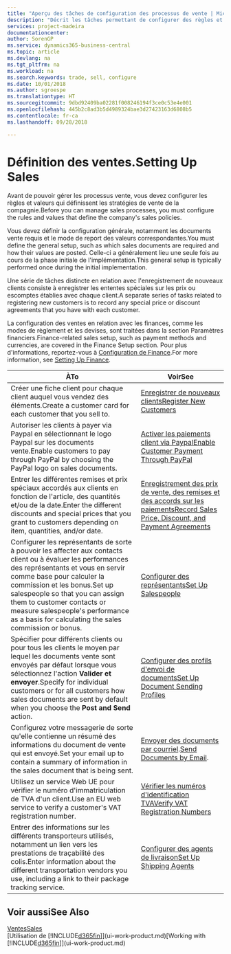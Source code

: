 ```yaml
---
title: "Aperçu des tâches de configuration des processus de vente | Microsoft Docs"
description: "Décrit les tâches permettant de configurer des règles et des valeurs pour définir vos stratégies et vos processus de vente."
services: project-madeira
documentationcenter: 
author: SorenGP
ms.service: dynamics365-business-central
ms.topic: article
ms.devlang: na
ms.tgt_pltfrm: na
ms.workload: na
ms.search.keywords: trade, sell, configure
ms.date: 10/01/2018
ms.author: sgroespe
ms.translationtype: HT
ms.sourcegitcommit: 9dbd92409ba02281f008246194f3ce0c53e4e001
ms.openlocfilehash: 445b2c8ad3b5d4989324bae3d27423163d6808b5
ms.contentlocale: fr-ca
ms.lasthandoff: 09/28/2018

---
```

# <a name="setting-up-sales"></a><span data-ttu-id="a5d17-103">Définition des ventes.</span><span class="sxs-lookup"><span data-stu-id="a5d17-103">Setting Up Sales</span></span>
<span data-ttu-id="a5d17-104">Avant de pouvoir gérer les processus vente, vous devez configurer les règles et valeurs qui définissent les stratégies de vente de la compagnie.</span><span class="sxs-lookup"><span data-stu-id="a5d17-104">Before you can manage sales processes, you must configure the rules and values that define the company's sales policies.</span></span>

<span data-ttu-id="a5d17-105">Vous devez définir la configuration générale, notamment les documents vente requis et le mode de report des valeurs correspondantes.</span><span class="sxs-lookup"><span data-stu-id="a5d17-105">You must define the general setup, such as which sales documents are required and how their values are posted.</span></span> <span data-ttu-id="a5d17-106">Celle-ci a généralement lieu une seule fois au cours de la phase initiale de l'implémentation.</span><span class="sxs-lookup"><span data-stu-id="a5d17-106">This general setup is typically performed once during the initial implementation.</span></span>

<span data-ttu-id="a5d17-107">Une série de tâches distincte en relation avec l'enregistrement de nouveaux clients consiste à enregistrer les ententes spéciales sur les prix ou escomptes établies avec chaque client.</span><span class="sxs-lookup"><span data-stu-id="a5d17-107">A separate series of tasks related to registering new customers is to record any special price or discount agreements that you have with each customer.</span></span>

<span data-ttu-id="a5d17-108">La configuration des ventes en relation avec les finances, comme les modes de règlement et les devises, sont traitées dans la section Paramètres financiers.</span><span class="sxs-lookup"><span data-stu-id="a5d17-108">Finance-related sales setup, such as payment methods and currencies, are covered in the Finance Setup section.</span></span> <span data-ttu-id="a5d17-109">Pour plus d'informations, reportez-vous à [Configuration de Finance](finance-setup-finance.md).</span><span class="sxs-lookup"><span data-stu-id="a5d17-109">For more information, see [Setting Up Finance](finance-setup-finance.md).</span></span>

| <span data-ttu-id="a5d17-110">À</span><span class="sxs-lookup"><span data-stu-id="a5d17-110">To</span></span> | <span data-ttu-id="a5d17-111">Voir</span><span class="sxs-lookup"><span data-stu-id="a5d17-111">See</span></span> |
| --- | --- |
| <span data-ttu-id="a5d17-112">Créer une fiche client pour chaque client auquel vous vendez des éléments.</span><span class="sxs-lookup"><span data-stu-id="a5d17-112">Create a customer card for each customer that you sell to.</span></span> |[<span data-ttu-id="a5d17-113">Enregistrer de nouveaux clients</span><span class="sxs-lookup"><span data-stu-id="a5d17-113">Register New Customers</span></span>](sales-how-register-new-customers.md) |
| <span data-ttu-id="a5d17-114">Autoriser les clients à payer via Paypal en sélectionnant le logo Paypal sur les documents vente.</span><span class="sxs-lookup"><span data-stu-id="a5d17-114">Enable customers to pay through PayPal by choosing the PayPal logo on sales documents.</span></span> |[<span data-ttu-id="a5d17-115">Activer les paiements client via Paypal</span><span class="sxs-lookup"><span data-stu-id="a5d17-115">Enable Customer Payment Through PayPal</span></span>](sales-how-enable-payment-service-extensions.md) |
| <span data-ttu-id="a5d17-116">Entrer les différentes remises et prix spéciaux accordés aux clients en fonction de l'article, des quantités et/ou de la date.</span><span class="sxs-lookup"><span data-stu-id="a5d17-116">Enter the different discounts and special prices that you grant to customers depending on item, quantities, and/or date.</span></span> |[<span data-ttu-id="a5d17-117">Enregistrement des prix de vente, des remises et des accords sur les paiements</span><span class="sxs-lookup"><span data-stu-id="a5d17-117">Record Sales Price, Discount, and Payment Agreements</span></span>](sales-how-record-sales-price-discount-payment-agreements.md) |
| <span data-ttu-id="a5d17-118">Configurer les représentants de sorte à pouvoir les affecter aux contacts client ou à évaluer les performances des représentants et vous en servir comme base pour calculer la commission et les bonus.</span><span class="sxs-lookup"><span data-stu-id="a5d17-118">Set up salespeople so that you can assign them to customer contacts or measure salespeople's performance as a basis for calculating the sales commission or bonus.</span></span> |[<span data-ttu-id="a5d17-119">Configurer des représentants</span><span class="sxs-lookup"><span data-stu-id="a5d17-119">Set Up Salespeople</span></span>](sales-how-setup-salespeople.md) |
| <span data-ttu-id="a5d17-120">Spécifier pour différents clients ou pour tous les clients le moyen par lequel les documents vente sont envoyés par défaut lorsque vous sélectionnez l'action **Valider et envoyer**.</span><span class="sxs-lookup"><span data-stu-id="a5d17-120">Specify for individual customers or for all customers how sales documents are sent by default when you choose the **Post and Send** action.</span></span> |[<span data-ttu-id="a5d17-121">Configurer des profils d'envoi de documents</span><span class="sxs-lookup"><span data-stu-id="a5d17-121">Set Up Document Sending Profiles</span></span>](sales-how-setup-document-send-profiles.md) |
| <span data-ttu-id="a5d17-122">Configurez votre messagerie de sorte qu'elle contienne un résumé des informations du document de vente qui est envoyé.</span><span class="sxs-lookup"><span data-stu-id="a5d17-122">Set your email up to contain a summary of information in the sales document that is being sent.</span></span> |<span data-ttu-id="a5d17-123">[Envoyer des documents par courriel](ui-how-send-documents-email.md).</span><span class="sxs-lookup"><span data-stu-id="a5d17-123">[Send Documents by Email](ui-how-send-documents-email.md).</span></span> |
|<span data-ttu-id="a5d17-124">Utilisez un service Web UE pour vérifier le numéro d'immatriculation de TVA d'un client.</span><span class="sxs-lookup"><span data-stu-id="a5d17-124">Use an EU web service to verify a customer's VAT registration number.</span></span>|[<span data-ttu-id="a5d17-125">Vérifier les numéros d'identification TVA</span><span class="sxs-lookup"><span data-stu-id="a5d17-125">Verify VAT Registration Numbers</span></span>](finance-setup-vat.md)|
|<span data-ttu-id="a5d17-126">Entrer des informations sur les différents transporteurs utilisés, notamment un lien vers les prestations de traçabilité des colis.</span><span class="sxs-lookup"><span data-stu-id="a5d17-126">Enter information about the different transportation vendors you use, including a link to their package tracking service.</span></span>|[<span data-ttu-id="a5d17-127">Configurer des agents de livraison</span><span class="sxs-lookup"><span data-stu-id="a5d17-127">Set Up Shipping Agents</span></span>](sales-how-to-set-up-shipping-agents.md)|

## <a name="see-also"></a><span data-ttu-id="a5d17-128">Voir aussi</span><span class="sxs-lookup"><span data-stu-id="a5d17-128">See Also</span></span>
[<span data-ttu-id="a5d17-129">Ventes</span><span class="sxs-lookup"><span data-stu-id="a5d17-129">Sales</span></span>](sales-manage-sales.md)  
<span data-ttu-id="a5d17-130">[Utilisation de [!INCLUDE[d365fin](includes/d365fin_md.md)]](ui-work-product.md)</span><span class="sxs-lookup"><span data-stu-id="a5d17-130">[Working with [!INCLUDE[d365fin](includes/d365fin_md.md)]](ui-work-product.md)</span></span>

